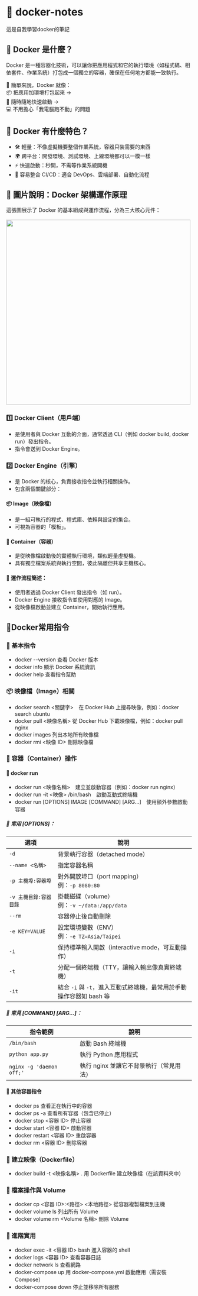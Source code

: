 # 🐳 docker-notes
這是自我學習docker的筆記
## 🐳 Docker 是什麼？
Docker 是一種容器化技術，可以讓你把應用程式和它的執行環境（如程式碼、相依套件、作業系統）打包成一個獨立的容器，確保在任何地方都能一致執行。

🔧 簡單來說，Docker 就像：
<br>
📦 把應用加環境打包起來 →
<br>
🚀 隨時隨地快速啟動 →
<br>
💻 不用擔心「我電腦跑不動」的問題

## 🧩 Docker 有什麼特色？
- 🛠 輕量：不像虛擬機要整個作業系統，容器只裝需要的東西
- 🌍 跨平台：開發環境、測試環境、上線環境都可以一模一樣
- ⚡️ 快速啟動：秒開，不需等作業系統開機
- 🔁 容易整合 CI/CD：適合 DevOps、雲端部署、自動化流程

## 🧭 圖片說明：Docker 架構運作原理
這張圖展示了 Docker 的基本組成與運作流程，分為三大核心元件：
<br><br>
<img src="https://github.com/user-attachments/assets/724cc43c-f6d7-4b40-8a87-a066cab65803" width="500"/>

### 1️⃣ Docker Client（用戶端）
- 是使用者與 Docker 互動的介面，通常透過 CLI（例如 docker build, docker run）發出指令。
- 指令會送到 Docker Engine。

### 2️⃣ Docker Engine（引擎）
- 是 Docker 的核心，負責接收指令並執行相關操作。
- 包含兩個關鍵部分：

#### 📦 Image（映像檔）
- 是一組可執行的程式、程式庫、依賴與設定的集合。
- 可視為容器的「模板」。

#### 🧱 Container（容器）
- 是從映像檔啟動後的實體執行環境，類似輕量虛擬機。
- 具有獨立檔案系統與執行空間，彼此隔離但共享主機核心。

#### 🔁 運作流程簡述：
- 使用者透過 Docker Client 發出指令（如 run）。
- Docker Engine 接收指令並使用對應的 Image。
- 從映像檔啟動並建立 Container，開始執行應用。

## 📌Docker常用指令
### 🐳 基本指令
- docker --version	查看 Docker 版本
- docker info	顯示 Docker 系統資訊
- docker help	查看指令幫助

### 📦 映像檔（Image）相關
- docker search <關鍵字> 在 Docker Hub 上搜尋映像，例如：docker search ubuntu
- docker pull <映像名稱>	從 Docker Hub 下載映像檔，例如：docker pull nginx
- docker images	列出本地所有映像檔
- docker rmi <映像 ID>	刪除映像檔

### 🧱 容器（Container）操作

#### 🧱 docker run
- docker run <映像名稱> 建立並啟動容器（例如：docker run nginx）
- docker run -it <映像> /bin/bash 啟動互動式終端機
- docker run [OPTIONS] IMAGE [COMMAND] [ARG...] 使用額外參數啟動容器

##### 🔧 常用 [OPTIONS]：
| 選項             | 說明                                         |
| -------------- | ------------------------------------------ |
| `-d`           | 背景執行容器（detached mode）                      |
| `--name <名稱>`  | 指定容器名稱                                     |
| `-p 主機埠:容器埠`   | 對外開放埠口（port mapping）<br>例：`-p 8080:80`     |
| `-v 主機目錄:容器目錄` | 掛載磁碟（volume）<br>例：`-v ~/data:/app/data`    |
| `--rm`         | 容器停止後自動刪除                                  |
| `-e KEY=VALUE` | 設定環境變數（ENV）<br>例：`-e TZ=Asia/Taipei`       |
| `-i`           | 保持標準輸入開啟（interactive mode，可互動操作）           |
| `-t`           | 分配一個終端機（TTY，讓輸入輸出像真實終端機）                   |
| `-it`          | 結合 `-i` 與 `-t`，進入互動式終端機，最常用於手動操作容器如 bash 等 |


##### 📜 常見 [COMMAND] [ARG...]：
| 指令範例                     | 說明                      |
| ------------------------ | ----------------------- |
| `/bin/bash`              | 啟動 Bash 終端機             |
| `python app.py`          | 執行 Python 應用程式          |
| `nginx -g 'daemon off;'` | 執行 nginx 並讓它不背景執行（常見用法） |

#### 🧱 其他容器指令
- docker ps	查看正在執行中的容器
- docker ps -a	查看所有容器（包含已停止）
- docker stop <容器 ID>	停止容器
- docker start <容器 ID>	啟動容器
- docker restart <容器 ID>	重啟容器
- docker rm <容器 ID>	刪除容器


### 📝 建立映像（Dockerfile）
- docker build -t <映像名稱> .	用 Dockerfile 建立映像檔（在該資料夾中）

### 📁 檔案操作與 Volume
- docker cp <容器 ID>:<路徑> <本地路徑>	從容器複製檔案到主機
- docker volume ls	列出所有 Volume
- docker volume rm <Volume 名稱>	刪除 Volume

### 🐙 進階實用
- docker exec -it <容器 ID> bash	進入容器的 shell
- docker logs <容器 ID>	查看容器日誌
- docker network ls	查看網路
- docker-compose up	用 docker-compose.yml 啟動應用（需安裝 Compose）
- docker-compose down	停止並移除所有服務


